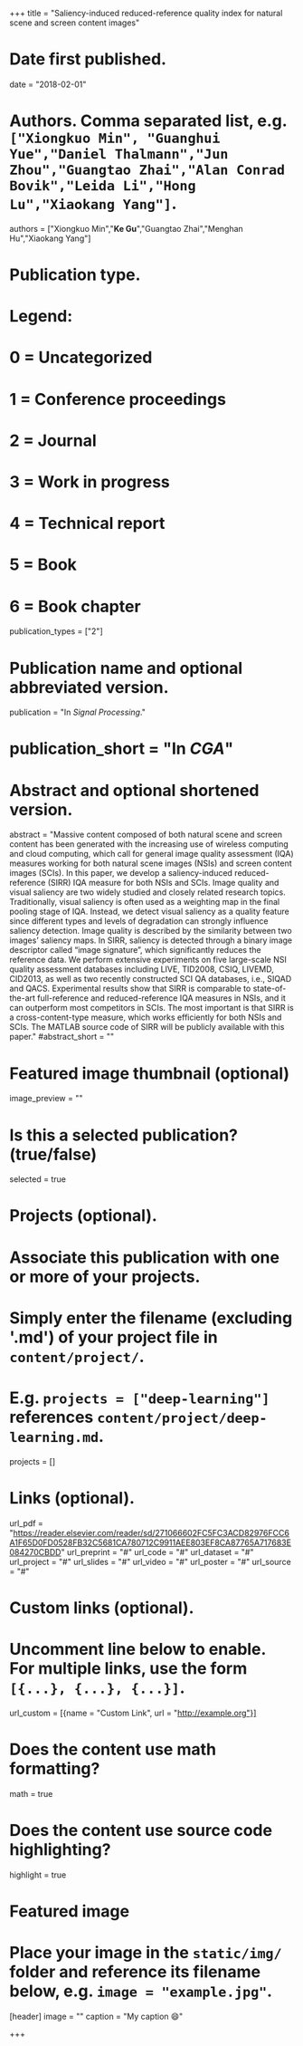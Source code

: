 +++
title = "Saliency-induced reduced-reference quality index for natural scene and screen content images"

# Date first published.
date = "2018-02-01"

# Authors. Comma separated list, e.g. `["Xiongkuo Min", "Guanghui Yue","Daniel Thalmann","Jun Zhou","Guangtao Zhai","Alan Conrad Bovik","Leida Li","Hong Lu","Xiaokang Yang"]`.
authors = ["Xiongkuo Min","**Ke Gu**","Guangtao Zhai","Menghan Hu","Xiaokang Yang"]
# Publication type.
# Legend:
# 0 = Uncategorized
# 1 = Conference proceedings
# 2 = Journal
# 3 = Work in progress
# 4 = Technical report
# 5 = Book
# 6 = Book chapter
publication_types = ["2"]

# Publication name and optional abbreviated version.
publication = "In *Signal Processing*."
# publication_short = "In *CGA*"

# Abstract and optional shortened version.
abstract = "Massive content composed of both natural scene and screen content has been generated with the increasing use of wireless computing and cloud computing, which call for general image quality assessment (IQA) measures working for both natural scene images (NSIs) and screen content images (SCIs). In this paper, we develop a saliency-induced reduced-reference (SIRR) IQA measure for both NSIs and SCIs. Image quality and visual saliency are two widely studied and closely related research topics. Traditionally, visual saliency is often used as a weighting map in the final pooling stage of IQA. Instead, we detect visual saliency as a quality feature since different types and levels of degradation can strongly influence saliency detection. Image quality is described by the similarity between two images’ saliency maps. In SIRR, saliency is detected through a binary image descriptor called “image signature”, which significantly reduces the reference data. We perform extensive experiments on five large-scale NSI quality assessment databases including LIVE, TID2008, CSIQ, LIVEMD, CID2013, as well as two recently constructed SCI QA databases, i.e., SIQAD and QACS. Experimental results show that SIRR is comparable to state-of-the-art full-reference and reduced-reference IQA measures in NSIs, and it can outperform most competitors in SCIs. The most important is that SIRR is a cross-content-type measure, which works efficiently for both NSIs and SCIs. The MATLAB source code of SIRR will be publicly available with this paper."
#abstract_short = ""

# Featured image thumbnail (optional)
image_preview = ""

# Is this a selected publication? (true/false)
selected = true

# Projects (optional).
#   Associate this publication with one or more of your projects.
#   Simply enter the filename (excluding '.md') of your project file in `content/project/`.
#   E.g. `projects = ["deep-learning"]` references `content/project/deep-learning.md`.
projects = []

# Links (optional).
url_pdf = "https://reader.elsevier.com/reader/sd/271066602FC5FC3ACD82976FCC6A1F65D0FD0528FB32C5681CA780712C9911AEE803EF8CA87765A717683E084270CBDD"
url_preprint = "#"
url_code = "#"
url_dataset = "#"
url_project = "#"
url_slides = "#"
url_video = "#"
url_poster = "#"
url_source = "#"

# Custom links (optional).
#   Uncomment line below to enable. For multiple links, use the form `[{...}, {...}, {...}]`.
 url_custom = [{name = "Custom Link", url = "http://example.org"}]

# Does the content use math formatting?
math = true

# Does the content use source code highlighting?
highlight = true

# Featured image
# Place your image in the `static/img/` folder and reference its filename below, e.g. `image = "example.jpg"`.
[header]
image = ""
caption = "My caption 😄"

+++
